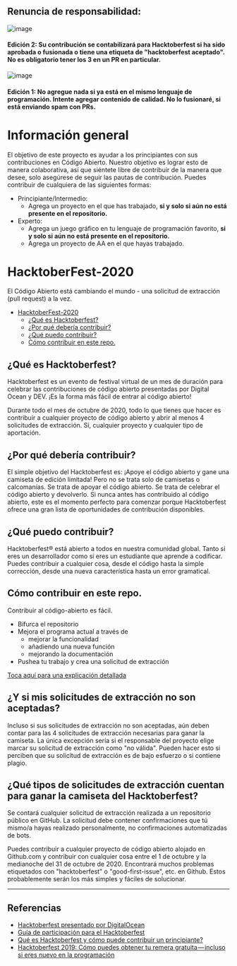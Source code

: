 ## Renuncia de responsabilidad:
![image](https://user-images.githubusercontent.com/53433312/95980882-6ed14580-0e3b-11eb-80f8-8bdd1717205b.png)

#### Edición 2: Su contribución se contabilizará para Hacktoberfest si ha sido aprobada o fusionada o tiene una etiqueta de "hacktoberfest aceptado". No es obligatorio tener los 3 en un PR en particular.
![image](https://user-images.githubusercontent.com/53433312/95441866-49929200-0978-11eb-9fcb-adf3c935adba.png)
#### Edición 1: No agregue nada si ya está en el mismo lenguaje de programación. Intente agregar contenido de calidad. No lo fusionaré, si está enviando spam con PRs.




  
  
# Información general
El objetivo de este proyecto es ayudar a los principiantes con sus contribuciones en Código Abierto. Nuestro objetivo es lograr esto de manera colaborativa, así que siéntete libre de contribuir de la manera que desee, solo asegúrese de seguir las pautas de contribución. Puedes contribuir de cualquiera de las siguientes formas:


- Principiante/Intermedio:
  - Agrega un proyecto en el que has trabajado, **si y solo si aún no está presente en el repositorio.**
- Experto:
  - Agrega un juego gráfico en tu lenguaje de programación favorito, **si y solo si aún no está presente en el repositorio.**
  - Agrega un proyecto de AA en el que hayas trabajado.

# HacktoberFest-2020

El Código Abierto está cambiando el mundo - una solicitud de extracción (pull request) a la vez.


- [HacktoberFest-2020](#hacktoberfest-2020)
  - [¿Qué es Hacktoberfest?](#what-is-hacktoberfest)
  - [¿Por qué debería contribuir?](#-why-should-i-contribute)
  - [¿Qué puedo contribuir?](#what-can-i-contribute)
  - [Cómo contribuir en este repo.](#how-to-contribute-in-this-repo)

## ¿Qué es Hacktoberfest?

Hacktoberfest es un evento de festival virtual de un mes de duración para celebrar las contribuciones de código abierto presentadas por Digital Ocean y DEV. ¡Es la forma más fácil de entrar al código abierto!

Durante todo el mes de octubre de 2020, todo lo que tienes que hacer es contribuir a cualquier proyecto de código abierto y abrir al menos 4 solicitudes de extracción. Sí, cualquier proyecto y cualquier tipo de aportación.

## ¿Por qué debería contribuir?

El simple objetivo del Hacktoberfest es:
¡Apoye el código abierto y gane una camiseta de edición limitada!
Pero no se trata solo de camisetas o calcomanías. Se trata de apoyar el código abierto. Se trata de celebrar el código abierto y devolverlo. Si nunca antes has contribuido al código abierto, este es el momento perfecto para comenzar porque Hacktoberfest ofrece una gran lista de oportunidades de contribución disponibles.

## ¿Qué puedo contribuir?

Hacktoberfest® está abierto a todos en nuestra comunidad global. Tanto si eres un desarrollador como si eres un estudiante que aprende a codificar. Puedes contribuir a cualquier cosa, desde el código hasta la simple corrección, desde una nueva característica hasta un error gramatical.

## Cómo contribuir en este repo.

Contribuir al código-abierto es fácil.


- Bifurca el repositorio
- Mejora el programa actual a través de
  - mejorar la funcionalidad
  - añadiendo una nueva función
  - mejorando la documentación
- Pushea tu trabajo y crea una solicitud de extracción

[Toca aquí para una explicación detallada](/Contribute.md)

## ¿Y si mis solicitudes de extracción no son aceptadas?

Incluso si sus solicitudes de extracción no son aceptadas, aún deben contar para las 4 solicitudes de extracción necesarias para ganar la camiseta. La única excepción sería si el responsable del proyecto elige marcar su solicitud de extracción como "no válida". Pueden hacer esto si perciben que su solicitud de extracción es de bajo esfuerzo o si contiene plagio.

## ¿Qué tipos de solicitudes de extracción cuentan para ganar la camiseta del Hacktoberfest?
Se contará cualquier solicitud de extracción realizada a un repositorio público en GitHub. La solicitud debe contener confirmaciones que tú mismo/a hayas realizado personalmente, no confirmaciones automatizadas de bots.

Puedes contribuir a cualquier proyecto de código abierto alojado en Github.com y contribuir con cualquier cosa entre el 1 de octubre y la medianoche del 31 de octubre de 2020. Encontrará muchos problemas etiquetados con "hacktoberfest" o "good-first-issue", etc. en Github. Estos probablemente serán los más simples y fáciles de solucionar.


---
## Referencias

- [Hacktoberfest presentado por DigitalOcean](https://hacktoberfest.digitalocean.com/)
- [Guía de participación para el Hacktoberfest](https://dev.to/zenika/a-participation-guide-for-hacktoberfest-19c1)
- [Qué es Hacktoberfest y cómo puede contribuir un principiante?](https://medium.com/@bawantharathnayaka/what-is-hacktoberfest-and-how-can-a-beginner-contribute-39cf2081804e)
- [Hacktoberfest 2019: Cómo puedes obtener tu remera gratuita — incluso si eres nuevo en la programación](https://www.freecodecamp.org/news/hacktoberfest-2018-how-you-can-get-your-free-shirt-even-if-youre-new-to-coding-96080dd0b01b/)
